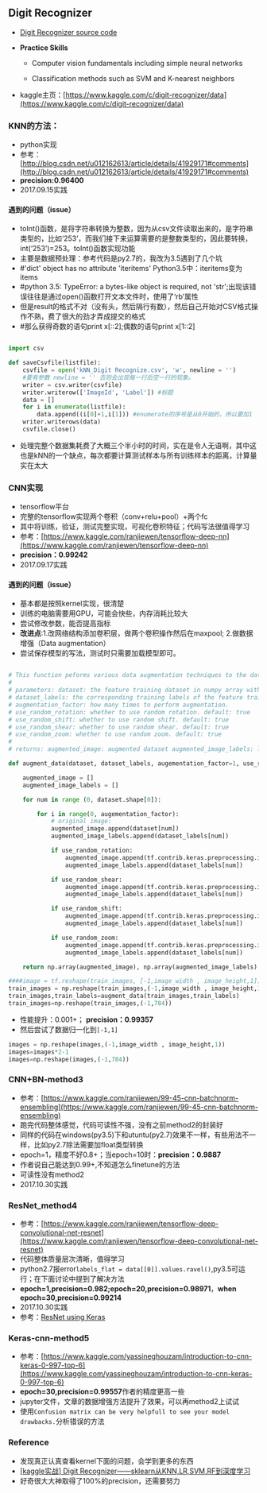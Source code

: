 
## Digit Recognizer

- [Digit Recognizer source code](https://github.com/ranjiewwen/Kaggle-Action/tree/master/Digit%20Recognizer)

- **Practice Skills**

    - Computer vision fundamentals including simple neural networks

    - Classification methods such as SVM and K-nearest neighbors


- kaggle主页：[https://www.kaggle.com/c/digit-recognizer/data](https://www.kaggle.com/c/digit-recognizer/data)

### KNN的方法：

- python实现
- 参考：[http://blog.csdn.net/u012162613/article/details/41929171#comments](http://blog.csdn.net/u012162613/article/details/41929171#comments)
- **precision:0.96400**
- 2017.09.15实践

#### **遇到的问题（issue）**

- toInt()函数，是将字符串转换为整数，因为从csv文件读取出来的，是字符串类型的，比如‘253’，而我们接下来运算需要的是整数类型的，因此要转换，int(‘253’)=253。toInt()函数实现功能
- 主要是数据预处理：参考代码是py2.7的，我改为3.5遇到了几个坑
- #'dict' object has no attribute 'iteritems'  Python3.5中：iteritems变为items
- #python 3.5: TypeError: a bytes-like object is required, not 'str';出现该错误往往是通过open()函数打开文本文件时，使用了‘rb’属性
- 但是result的格式不对（没有头，然后隔行有数），然后自己开始对CSV格式操作不熟，费了很大的劲才弄成提交的格式
- #那么获得奇数的语句print x[::2];偶数的语句print x[1::2]

```python

import csv

def saveCsvfile(listfile):
    csvfile = open('kNN_Digit Recognize.csv', 'w', newline = '')
    #要有参数 newline = '' 否则会出现每一行后空一行的现象。
    writer = csv.writer(csvfile)
    writer.writerow(['ImageId', 'Label']) #标题
    data = []
    for i in enumerate(listfile):
        data.append((i[0]+1,i[1])) #enumerate的序号是从0开始的，所以要加1
    writer.writerows(data)
    csvfile.close()

```
- 处理完整个数据集耗费了大概三个半小时的时间，实在是令人无语啊，其中这也是kNN的一个缺点，每次都要计算测试样本与所有训练样本的距离，计算量实在太大

### CNN实现

- tensorflow平台
- 完整的tensorflow实现两个卷积（conv+relu+pool）+两个fc
- 其中将训练，验证，测试完整实现，可视化卷积特征；代码写法很值得学习
- 参考：[https://www.kaggle.com/ranjiewen/tensorflow-deep-nn](https://www.kaggle.com/ranjiewen/tensorflow-deep-nn)
- **precision：0.99242**
- 2017.09.17实践

#### **遇到的问题（issue）**

- 基本都是按照kernel实现，很清楚
- 训练的电脑需要用GPU，可能会快些，内存消耗比较大
- 尝试修改参数，能否提高指标
- **改进点**:1.改网络结构添加卷积层，做两个卷积操作然后在maxpool; 2.做数据增强（Data augmentation）
- 尝试保存模型的写法，测试时只需要加载模型即可。

```python

# This function peforms various data augmentation techniques to the dataset
#
# parameters: dataset: the feature training dataset in numpy array with shape [num_examples, num_rows, num_cols, num_channels](since it is an image in numpy array)
# dataset_labels: the corresponding training labels of the feature training dataset in the same order,and numpy array with shape [num_examples, ]
# augmentation_factor: how many times to perform augmentation.
# use_random_rotation: whether to use random rotation. default: true
# use_random_shift: whether to use random shift. default: true
# use_random_shear: whether to use random shear. default: true
# use_random_zoom: whether to use random zoom. default: true
#
# returns: augmented_image: augmented dataset augmented_image_labels: labels corresponding to augmented dataset in order.

def augment_data(dataset, dataset_labels, augementation_factor=1, use_random_rotation=True, use_random_shear=True, use_random_shift=True, use_random_zoom=True):

    augmented_image = []
    augmented_image_labels = []

    for num in range (0, dataset.shape[0]):

        for i in range(0, augementation_factor):
            # original image:
            augmented_image.append(dataset[num])
            augmented_image_labels.append(dataset_labels[num])

            if use_random_rotation:
                augmented_image.append(tf.contrib.keras.preprocessing.image.random_rotation(dataset[num], 20, row_axis=0, col_axis=1, channel_axis=2))
                augmented_image_labels.append(dataset_labels[num])

            if use_random_shear:
                augmented_image.append(tf.contrib.keras.preprocessing.image.random_shear(dataset[num], 0.2, row_axis=0, col_axis=1, channel_axis=2))
                augmented_image_labels.append(dataset_labels[num])

            if use_random_shift:
                augmented_image.append(tf.contrib.keras.preprocessing.image.random_shift(dataset[num], 0.2, 0.2, row_axis=0, col_axis=1, channel_axis=2))
                augmented_image_labels.append(dataset_labels[num])

            if use_random_zoom:
                augmented_image.append(tf.contrib.keras.preprocessing.image.random_zoom(dataset[num], (0.1,0.9), row_axis=0, col_axis=1, channel_axis=2))
                augmented_image_labels.append(dataset_labels[num])

    return np.array(augmented_image), np.array(augmented_image_labels)

####image = tf.reshape(train_images, [-1,image_width , image_height,1]) # 传入是tensor,tensro.shape()是dimension
train_images = np.reshape(train_images,(-1,image_width , image_height,1))
train_images,train_labels=augment_data(train_images,train_labels)
train_images=np.reshape(train_images,(-1,784))

```

- 性能提升：0.001+； **precision：0.99357**
- 然后尝试了数据归一化到`[-1,1]`

```python
images = np.reshape(images,(-1,image_width , image_height,1))
images=images*2-1
images=np.reshape(images,(-1,784))
```

### CNN+BN-method3

- 参考：[https://www.kaggle.com/ranjiewen/99-45-cnn-batchnorm-ensembling](https://www.kaggle.com/ranjiewen/99-45-cnn-batchnorm-ensembling)
- 跑完代码整体感觉，代码可读性不强，没有之前method2的封装好
- 同样的代码在windows(py3.5)下和utuntu(py2.7)效果不一样，有些用法不一样，比如py2.7除法需要加float类型转换
- epoch=1，精度不好0.8+；当epoch=10时：**precision：0.9887**
- 作者说自己能达到0.99+,不知道怎么finetune的方法
- 可读性没有method2
- 2017.10.30实践

### ResNet_method4

- 参考：[https://www.kaggle.com/ranjiewen/tensorflow-deep-convolutional-net-resnet](https://www.kaggle.com/ranjiewen/tensorflow-deep-convolutional-net-resnet)
- 代码整体质量层次清晰，值得学习
-  python2.7报error`labels_flat = data[[0]].values.ravel()`,py3.5可运行；在下面讨论中提到了解决方法
- **epoch=1,precision=0.982;epoch=20,precision=0.98971**，**when epoch=30,precision=0.99214**
- 2017.10.30实践
- 参考：[ResNet using Keras](https://www.kaggle.com/icyblade/resnet-using-keras)

### Keras-cnn-method5

- 参考：[https://www.kaggle.com/yassineghouzam/introduction-to-cnn-keras-0-997-top-6](https://www.kaggle.com/yassineghouzam/introduction-to-cnn-keras-0-997-top-6)
- **epoch=30,precision=0.99557**作者的精度更高一些
- jupyter文件，文章的数据增强方法提升了效果，可以再method2上试试
- 使用`Confusion matrix can be very helpfull to see your model drawbacks.`分析错误的方法


### Reference

- 发现真正认真查看kernel下面的问题，会学到更多的东西
- [[kaggle实战] Digit Recognizer——sklearn从KNN,LR,SVM,RF到深度学习](http://blog.csdn.net/dinosoft/article/details/50734539)
- 好奇很大大神取得了100%的precision，还需要努力
